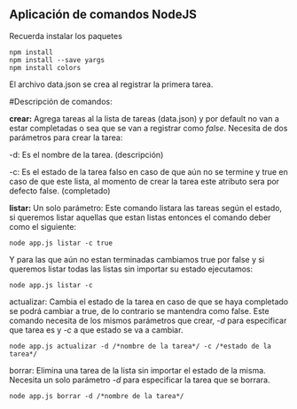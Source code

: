 ## Aplicación de comandos NodeJS

Recuerda instalar los paquetes

```
npm install 
npm install --save yargs
npm install colors
```

El archivo data.json se crea al registrar la primera tarea.


#Descripción de comandos:


**crear:** Agrega tareas al la lista de tareas (data.json) y por default no van a estar completadas o sea que se van a registrar como *false*. Necesita de dos parámetros para crear la tarea:

-d: Es el nombre de la tarea. (descripción)


-c: Es el estado de la tarea falso en caso de que aún no se termine y true en caso de que este lista, al momento de crear la tarea este atributo sera por defecto false. (completado)


**listar:** Un solo parámetro:
Este comando listara las tareas según el estado, si queremos listar aquellas que estan listas entonces el comando deber como el siguiente:


```
node app.js listar -c true
```


Y para las que aún no estan terminadas cambiamos true por false y si queremos listar todas las listas sin importar su estado ejecutamos:


```
node app.js listar -c
```


actualizar: Cambia el estado de la tarea en caso de que se haya completado se podrá cambiar a true, de lo contrario se mantendra como false. Este comando necesita de los mismos parámetros que crear, *-d* para especificar que tarea es y *-c* a que estado se va a cambiar.


```
node app.js actualizar -d /*nombre de la tarea*/ -c /*estado de la tarea*/
```

borrar: Elimina una tarea de la lista sin importar el estado de la misma. Necesita un solo parámetro *-d* para especificar la tarea que se borrara.

```
node app.js borrar -d /*nombre de la tarea*/
```

